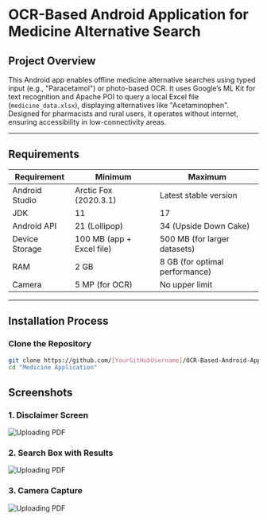 # OCR-Based Android Application for Medicine Alternative Search

## Project Overview

This Android app enables offline medicine alternative searches using typed input (e.g., "Paracetamol") or photo-based OCR. It uses Google’s ML Kit for text recognition and Apache POI to query a local Excel file (`medicine_data.xlsx`), displaying alternatives like "Acetaminophen". Designed for pharmacists and rural users, it operates without internet, ensuring accessibility in low-connectivity areas.

---

## Requirements

| Requirement        | Minimum                         | Maximum                         |
|--------------------|----------------------------------|----------------------------------|
| Android Studio     | Arctic Fox (2020.3.1)            | Latest stable version           |
| JDK                | 11                               | 17                               |
| Android API        | 21 (Lollipop)                    | 34 (Upside Down Cake)           |
| Device Storage     | 100 MB (app + Excel file)        | 500 MB (for larger datasets)    |
| RAM                | 2 GB                             | 8 GB (for optimal performance)  |
| Camera             | 5 MP (for OCR)                   | No upper limit                  |

---

## Installation Process

### Clone the Repository

```bash
git clone https://github.com/[YourGitHubUsername]/OCR-Based-Android-Application-for-Medicine-Alternative-Search.git
cd "Medicine Application"
```
## Screenshots
### 1. Disclaimer Screen
![Uploading PDF](screenshots/1.jpg)

### 2. Search Box with Results
![Uploading PDF](screenshots/2.jpg)

### 3. Camera Capture	
![Uploading PDF](screenshots/4.jpg)



